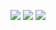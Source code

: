 ![](https://img.shields.io/badge/status-discontinued-red)
![](https://i.gyazo.com/f5d72635cb2408543ace4d8004949a94.png)
![](https://gyazo.com/b4d37ff948f982c0dbfb22da007582a3.png)
